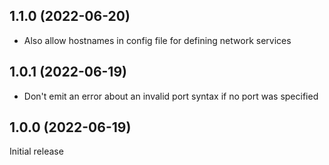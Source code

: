 1.1.0 (2022-06-20)
---
* Also allow hostnames in config file for defining network services

1.0.1 (2022-06-19)
---
* Don't emit an error about an invalid port syntax if no port was specified

1.0.0 (2022-06-19)
---
Initial release
